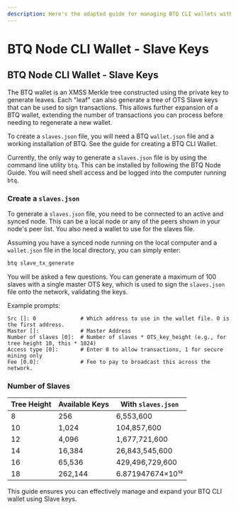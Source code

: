 ```yaml
---
description: Here's the adapted guide for managing BTQ CLI wallets with Slave keys
---
```


# BTQ Node CLI Wallet - Slave Keys

## BTQ Node CLI Wallet - Slave Keys

The BTQ wallet is an XMSS Merkle tree constructed using the private key to generate leaves. Each "leaf" can also generate a tree of OTS Slave keys that can be used to sign transactions. This allows further expansion of a BTQ wallet, extending the number of transactions you can process before needing to regenerate a new wallet.

To create a `slaves.json` file, you will need a BTQ `wallet.json` file and a working installation of BTQ. See the guide for creating a BTQ CLI Wallet.

Currently, the only way to generate a `slaves.json` file is by using the command line utility `btq`. This can be installed by following the BTQ Node Guide. You will need shell access and be logged into the computer running `btq`.

### **Create a `slaves.json`**

To generate a `slaves.json` file, you need to be connected to an active and synced node. This can be a local node or any of the peers shown in your node's peer list. You also need a wallet to use for the slaves file.

Assuming you have a synced node running on the local computer and a `wallet.json` file in the local directory, you can simply enter:

```bash
btq slave_tx_generate
```

You will be asked a few questions. You can generate a maximum of 100 slaves with a single master OTS key, which is used to sign the `slaves.json` file onto the network, validating the keys.

Example prompts:

```plaintext
Src []: 0              # Which address to use in the wallet file. 0 is the first address.
Master []:             # Master Address
Number of slaves [0]:  # Number of slaves * OTS_key_height (e.g., for tree height 10, this * 1024)
Access type [0]:       # Enter 0 to allow transactions, 1 for secure mining only
Fee [0.0]:             # Fee to pay to broadcast this across the network.
```

### **Number of Slaves**

| **Tree Height** | **Available Keys** | **With `slaves.json`** |
| --------------- | ------------------ | ---------------------- |
| 8               | 256                | 6,553,600              |
| 10              | 1,024              | 104,857,600            |
| 12              | 4,096              | 1,677,721,600          |
| 14              | 16,384             | 26,843,545,600         |
| 16              | 65,536             | 429,496,729,600        |
| 18              | 262,144            | 6.871947674×10¹²       |

This guide ensures you can effectively manage and expand your BTQ CLI wallet using Slave keys.
